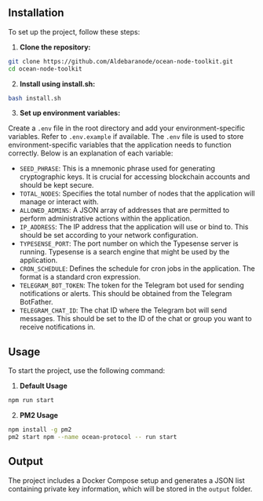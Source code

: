 
## Installation

To set up the project, follow these steps:

1. **Clone the repository:**

```bash
git clone https://github.com/Aldebaranode/ocean-node-toolkit.git
cd ocean-node-toolkit
```

2. **Install using install.sh:**

```bash
bash install.sh
```

3. **Set up environment variables:**

Create a `.env` file in the root directory and add your environment-specific variables. Refer to `.env.example` if available.
The `.env` file is used to store environment-specific variables that the application needs to function correctly. Below is an explanation of each variable:

- `SEED_PHRASE`: This is a mnemonic phrase used for generating cryptographic keys. It is crucial for accessing blockchain accounts and should be kept secure.
- `TOTAL_NODES`: Specifies the total number of nodes that the application will manage or interact with.
- `ALLOWED_ADMINS`: A JSON array of addresses that are permitted to perform administrative actions within the application.
- `IP_ADDRESS`: The IP address that the application will use or bind to. This should be set according to your network configuration.
- `TYPESENSE_PORT`: The port number on which the Typesense server is running. Typesense is a search engine that might be used by the application.
- `CRON_SCHEDULE`: Defines the schedule for cron jobs in the application. The format is a standard cron expression.
- `TELEGRAM_BOT_TOKEN`: The token for the Telegram bot used for sending notifications or alerts. This should be obtained from the Telegram BotFather.
- `TELEGRAM_CHAT_ID`: The chat ID where the Telegram bot will send messages. This should be set to the ID of the chat or group you want to receive notifications in.

## Usage

To start the project, use the following command:

1. **Default Usage**
```bash
npm run start
```

2. **PM2 Usage**
```bash
npm install -g pm2
pm2 start npm --name ocean-protocol -- run start
```

## Output

The project includes a Docker Compose setup and generates a JSON list containing private key information, which will be stored in the `output` folder. 




